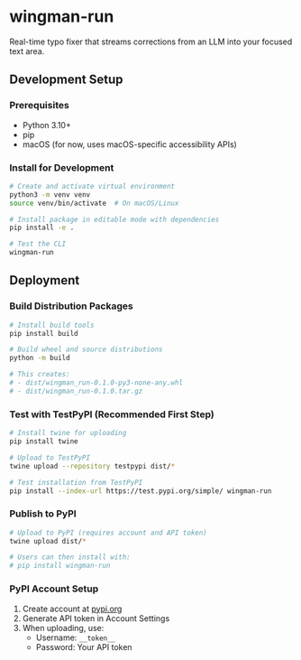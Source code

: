 # wingman-run

Real-time typo fixer that streams corrections from an LLM into your focused text area.

## Development Setup

### Prerequisites

- Python 3.10+
- pip
- macOS (for now, uses macOS-specific accessibility APIs)

### Install for Development

```bash
# Create and activate virtual environment
python3 -m venv venv
source venv/bin/activate  # On macOS/Linux

# Install package in editable mode with dependencies
pip install -e .

# Test the CLI
wingman-run
```

## Deployment

### Build Distribution Packages

```bash
# Install build tools
pip install build

# Build wheel and source distributions
python -m build

# This creates:
# - dist/wingman_run-0.1.0-py3-none-any.whl
# - dist/wingman_run-0.1.0.tar.gz
```

### Test with TestPyPI (Recommended First Step)

```bash
# Install twine for uploading
pip install twine

# Upload to TestPyPI
twine upload --repository testpypi dist/*

# Test installation from TestPyPI
pip install --index-url https://test.pypi.org/simple/ wingman-run
```

### Publish to PyPI

```bash
# Upload to PyPI (requires account and API token)
twine upload dist/*

# Users can then install with:
# pip install wingman-run
```

### PyPI Account Setup

1. Create account at [pypi.org](https://pypi.org)
2. Generate API token in Account Settings
3. When uploading, use:
   - Username: `__token__`
   - Password: Your API token